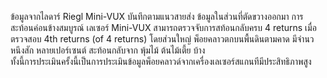 ข้อมูลจากไลดาร์ Riegl Mini-VUX บันทึกตามแนวสายส่ง ข้อมูลในส่วนที่ตัดขวางออกมา การสะท้อนค่อนข้างสมบูรณ์ เลเซอร์ Mini-VUX สามารถตรวจจับการสท้อนกลับครบ 4 returns เมื่อตรวจสอบ 4th returns (of 4 returns) โดยส่วนใหญ่ พ็อยคลาวตกบนพื้นดินตามคาด มีจำนวหนึงสัก หลายเปอร์เซนต์ สะท้อนกลับจาก พุ้มไม้ ต้นไม้เตี้ย บ้าง </br>
ทั้งนี้การประเมินครั้งนี้เป็นการประเมินข้อมูลพ็อยคลาวด์จากเครื่องเลเซอร์สแกนทีมีประสิทธิภาพสูง

